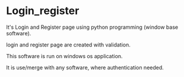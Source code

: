# Login_register
It's Login and Register page using python programming (window base software).

login and register page are created with validation.

This software is run on windows os application.

It is use/merge with any software, where authentication needed.
